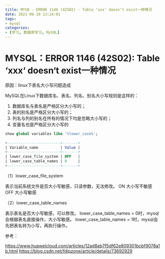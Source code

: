 ```yaml
---
title: MYSQ - ERROR 1146 (42S02) - Table ‘xxx‘ doesn‘t exist一种情况
date: 2021-06-10 13:24:01
tags:
- mysql
categories:
- [学习, 数据库学习, MySQL]
---
```


# MYSQL：ERROR 1146 (42S02): Table ‘xxx‘ doesn‘t exist一种情况

原因：linux下表名大小写问题造成

MySQL在Linux下数据库名、表名、列名、别名大小写规则是这样的： 

1. 数据库名与表名是严格区分大小写的；
2. 表的别名是严格区分大小写的；
3. 列名与列的别名在所有的情况下均是忽略大小写的；
4. 变量名也是严格区分大小写的

```sql
show global variables like '%lower_case%';
 
+------------------------+-------+
| Variable_name          | Value |
+------------------------+-------+
| lower_case_file_system | OFF   |
| lower_case_table_names | 0     |
+------------------------+-------+
```

（1）lower_case_file_system

表示当前系统文件是否大小写敏感，只读参数，无法修改。
ON  大小写不敏感
OFF 大小写敏感
 

（2）lower_case_table_names

表示表名是否大小写敏感，可以修改。
lower_case_table_names = 0时，mysql会根据表名直接操作，大小写敏感。
lower_case_table_names = 1时，mysql会先把表名转为小写，再执行操作。

参考：

https://www.huaweicloud.com/articles/12ad8ab7f5df62e809301bcbf9078a1b.html
https://blog.csdn.net/fdipzone/article/details/73692929
